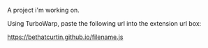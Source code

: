 A project i'm working on.

Using TurboWarp, paste the following url into the extension url box:

https://bethatcurtin.github.io/filename.js

